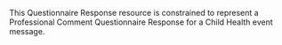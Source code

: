 This Questionnaire Response resource is constrained to represent a Professional Comment Questionnaire Response for a Child Health event message.